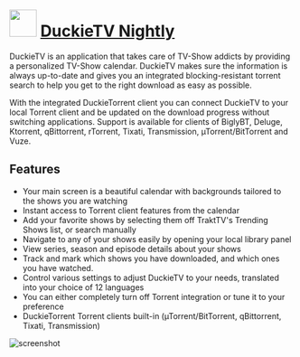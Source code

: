 # <img src="https://cdn.rawgit.com/JourneyOver/chocolatey-packages/575bc31abcf0249da6533821231a854255a2cc4e/icons/duckietv.png" width="48" height="48"/> [DuckieTV Nightly](https://chocolatey.org/packages/duckietv)

DuckieTV is an application that takes care of TV-Show addicts by providing a personalized TV-Show calendar. DuckieTV makes sure the information is always up-to-date and gives you an integrated blocking-resistant torrent search to help you get to the right download as easy as possible.

With the integrated DuckieTorrent client you can connect DuckieTV to your local Torrent client and be updated on the download progress without switching applications. Support is available for clients of BiglyBT, Deluge, Ktorrent, qBittorrent, rTorrent, Tixati, Transmission, µTorrent/BitTorrent and Vuze.

## Features
* Your main screen is a beautiful calendar with backgrounds tailored to the shows you are watching
* Instant access to Torrent client features from the calendar
* Add your favorite shows by selecting them off TraktTV's Trending Shows list, or search manually
* Navigate to any of your shows easily by opening your local library panel
* View series, season and episode details about your shows
* Track and mark which shows you have downloaded, and which ones you have watched.
* Control various settings to adjust DuckieTV to your needs, translated into your choice of 12 languages
* You can either completely turn off Torrent integration or tune it to your preference
* DuckieTorrent Torrent clients built-in (µTorrent/BitTorrent, qBittorrent, Tixati, Transmission)

![screenshot](https://raw.githubusercontent.com/JourneyOver/chocolatey-packages/master/readme_imgs/duckietv.png)